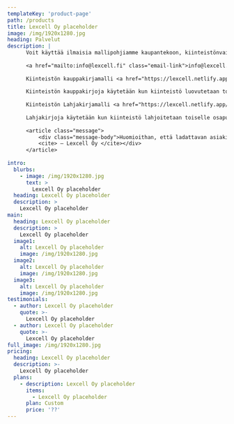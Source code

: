 ```yaml
---
templateKey: 'product-page'
path: /products
title: Lexcell Oy placeholder
image: /img/1920x1280.jpg
heading: Palvelut
description: |
      Voit käyttää ilmaisia mallipohjiamme kaupantekoon, kiinteistönvaihdantaan, niihin liittyviin sopimuksiin tai hyödyntää edullisia asiantuntijoitamme asiakirjojen muotoilussa, taustaselvitystyössä tai muussa konsultoinnissa. Ota rohkeasti yhteyttä ja kysele lisää.
  
      <a href="mailto:info@lexcell.fi" class="email-link">info@lexcell.fi</a> tai etunimi.sukunimi@lexcell.fi. Henkilöesittelyn löydät [täältä](https://lexcell.netlify.app/about).  
      
      Kiinteistön kauppakirjamalli <a href="https://lexcell.netlify.app/static/pdf/kauppakirja.pdf"  class="pdf-link" download>Lataa</a>
      
      Kiinteistön kauppakirjoja käytetään kun kiinteistö luovutetaan toiselle osapuolelle vastiketta vastaan.
      
      Kiinteistön Lahjakirjamalli <a href="https://lexcell.netlify.app/static/pdf/lahjakirja.pdf"  class="pdf-link" download>Lataa</a>
      
      Lahjakirjoja käytetään kun kiinteistö lahjoitetaan toiselle osapuolelle ilman vastiketta, esimerkiksi sukulaiselle.
      
      <article class="message">
          <div class="message-body">Huomioithan, että ladattavan asiakirjan tietojen käyttäminen ei muodosta toimeksiantosopimusta Lexcell Oy:n ja käyttäjän välille. Tämä tarkoittaa, että Lexcell Oy ei vastaa vahingoista, joita mahdollisesti koituu materiaalin käytöstä. Lexcell Oy vastaa asiakirjoista, jotka on laadittu toimeksiantosuhteessa yhtiön kanssa.<br>
          <cite> – Lexcell Oy </cite></div>
      </article>
      
intro:
  blurbs:
    - image: /img/1920x1280.jpg
      text: >
        Lexcell Oy placeholder
  heading: Lexcell Oy placeholder
  description: >
    Lexcell Oy placeholder
main:
  heading: Lexcell Oy placeholder
  description: >
    Lexcell Oy placeholder
  image1:
    alt: Lexcell Oy placeholder
    image: /img/1920x1280.jpg
  image2:
    alt: Lexcell Oy placeholder
    image: /img/1920x1280.jpg
  image3:
    alt: Lexcell Oy placeholder
    image: /img/1920x1280.jpg
testimonials:
  - author: Lexcell Oy placeholder
    quote: >-
      Lexcell Oy placeholder
  - author: Lexcell Oy placeholder
    quote: >-
      Lexcell Oy placeholder
full_image: /img/1920x1280.jpg
pricing:
  heading: Lexcell Oy placeholder
  description: >-
    Lexcell Oy placeholder
  plans:
    - description: Lexcell Oy placeholder
      items:
        - Lexcell Oy placeholder
      plan: Custom
      price: '??'
---
```

